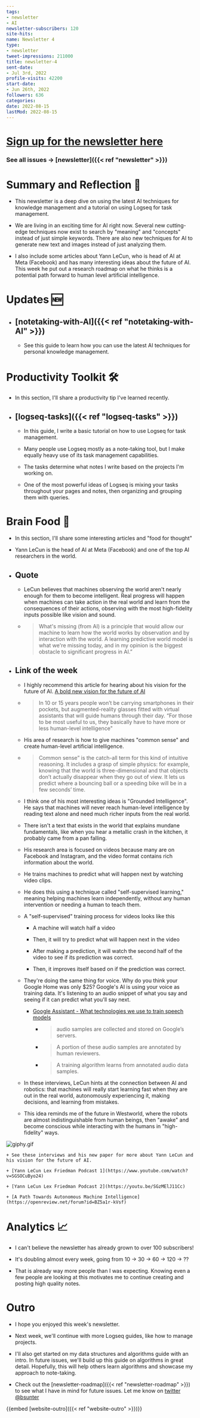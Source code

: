 ```yaml
---
tags:
- newsletter
- AI
newsletter-subscribers: 120
site-hits: 
name: Newsletter 4
type:
- newsletter
tweet-impressions: 211000
title: newsletter-4
sent-date:
- Jul 3rd, 2022
profile-visits: 42200
start-date:
- Jun 26th, 2022
followers: 636
categories:
date: 2022-08-15
lastMod: 2022-08-15
---
```

#  [Sign up for the newsletter here](https://www.getrevue.co/profile/bsunter/issues/weekly-newsletter-of-brian-sunter-issue-1-1220479)

### See all issues -> [newsletter]({{< ref "newsletter" >}})

# Summary and Reflection 🤔

  + This newsletter is a deep dive on using the latest AI techniques for knowledge management and a tutorial on using Logseq for task management.

  + We are living in an exciting time for AI right now. Several new cutting-edge techniques now exist to search by "meaning" and "concepts" instead of just simple keywords. There are also new techniques for AI to generate new text and images instead of just analyzing them.

  + I also include some articles about Yann LeCun, who is head of AI at Meta (Facebook) and has many interesting ideas about the future of AI. This week he put out a research roadmap on what he thinks is a potential path forward to human level artificial intelligence.

# Updates 🆕

  + ## [notetaking-with-AI]({{< ref "notetaking-with-AI" >}})

    + See this guide to learn how you can use the latest AI techniques for personal knowledge management.

# Productivity Toolkit 🛠️

  + In this section, I'll share a productivity tip I've learned recently.

  + ## [logseq-tasks]({{< ref "logseq-tasks" >}})

    + In this guide, I write a basic tutorial on how to use Logseq for task management.

    + Many people use Logseq mostly as a note-taking tool, but I make equally heavy use of its task management capabilities.

    + The tasks determine what notes I write based on the projects I'm working on.

    + One of the most powerful ideas of Logseq is mixing your tasks throughout your pages and notes, then organizing and grouping them with queries.

# Brain Food 🧠

  + In this section, I'll share some interesting articles and "food for thought"

  + Yann LeCun is the head of AI at Meta (Facebook) and one of the top AI researchers in the world.

  + ## Quote

    + LeCun believes that machines observing the world aren't nearly enough for them to become intelligent. Real progress will happen when machines can take action in the real world and learn from the consequences of their actions, observing with the most high-fidelity inputs possible like vision and sound.

    + > What's missing (from AI) is a principle that would allow our machine to learn how the world works by observation and by interaction with the world. A learning predictive world model is what we're missing today, and in my opinion is the biggest obstacle to significant progress in AI.”

  + ## Link of the week

    + I highly recommend this article for hearing about his vision for the future of AI. [A bold new vision for the future of AI](https://www.technologyreview.com/2022/06/24/1054817/yann-lecun-bold-new-vision-future-ai-deep-learning-meta/?utm_medium=tr_social&utm_campaign=site_visitor.unpaid.engagement&utm_source=Twitter)

    + > In 10 or 15 years people won’t be carrying smartphones in their pockets, but augmented-reality glasses fitted with virtual assistants that will guide humans through their day. “For those to be most useful to us, they basically have to have more or less human-level intelligence"

    + His area of research is how to give machines "common sense" and create human-level artificial intelligence.

    + > Common sense” is the catch-all term for this kind of intuitive reasoning. It includes a grasp of simple physics: for example, knowing that the world is three-dimensional and that objects don’t actually disappear when they go out of view. It lets us predict where a bouncing ball or a speeding bike will be in a few seconds’ time.

    + I think one of his most interesting ideas is "Grounded Intelligence". He says that machines will never reach human-level intelligence by reading text alone and need much richer inputs from the real world.

    + There isn't a text that exists in the world that explains mundane fundamentals, like when you hear a metallic crash in the kitchen, it probably came from a pan falling.

    + His research area is focused on videos because many are on Facebook and Instagram, and the video format contains rich information about the world.

    + He trains machines to predict what will happen next by watching video clips.

    + He does this using a technique called "self-supervised learning," meaning helping machines learn independently, without any human intervention or needing a human to teach them.

    + A "self-supervised" training process for videos looks like this

      + A machine will watch half a video

      + Then, it will try to predict what will happen next in the video

      + After making a prediction, it will watch the second half of the video to see if its prediction was correct.

      + Then, it improves itself based on if the prediction was correct.

    + They're doing the same thing for voice. Why do you think your Google Home was only $25? Google's AI is using your voice as training data. It's listening to an audio snippet of what you say and seeing if it can predict what you'll say next.

      + [Google Assistant - What technologies we use to train speech models](https://support.google.com/assistant/answer/11140942?hl=en#zippy=%2Cconventional-learning)

        + > audio samples are collected and stored on Google’s servers.

        + > A portion of these audio samples are annotated by human reviewers.

        + > A training algorithm learns from annotated audio data samples.

    + In these interviews, LeCun hints at the connection between AI and robotics: that machines will really start learning fast when they are out in the real world, autonomously experiencing it, making decisions, and learning from mistakes.

    + This idea reminds me of the future in Westworld, where the robots are almost indistinguishable from human beings, then "awake" and become conscious while interacting with the humans in "high-fidelity" ways.

![giphy.gif](/assets/giphy_1656807706699_0.gif)

    + See these interviews and his new paper for more about Yann LeCun and his vision for the future of AI.

    + [Yann LeCun Lex Friedman Podcast 1](https://www.youtube.com/watch?v=SGSOCuByo24)

    + [Yann LeCun Lex Friedman Podcast 2](https://youtu.be/SGzMElJ11Cc)

    + [A Path Towards Autonomous Machine Intelligence](https://openreview.net/forum?id=BZ5a1r-kVsf)

# Analytics 📈

  + I can't believe the newsletter has already grown to over 100 subscribers!

  + It's doubling almost every week, going from 10 -> 30 -> 60 -> 120 -> ??

  + That is already way more people than I was expecting. Knowing even a few people are looking at this motivates me to continue creating and posting high quality notes.

# Outro

  + I hope you enjoyed this week's newsletter.

  + Next week, we'll continue with more Logseq guides, like how to manage projects.

  + I'll also get started on my data structures and algorithms guide with an intro. In future issues, we'll build up this guide on algorithms in great detail. Hopefully, this will help others learn algorithms and showcase my approach to note-taking.

  + Check out the [newsletter-roadmap]({{< ref "newsletter-roadmap" >}}) to see what I have in mind for future issues. Let me know on [twitter @bsunter](https://twitter.com)

{{embed [website-outro]({{< ref "website-outro" >}})}}

